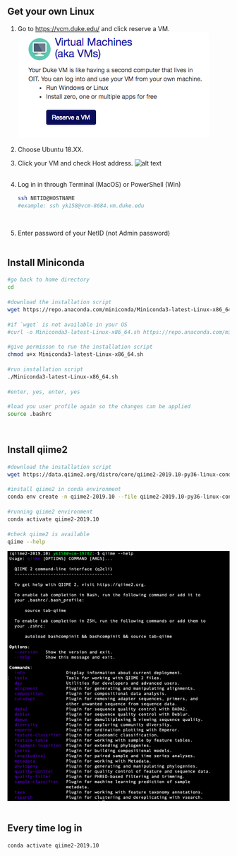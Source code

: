 Get your own Linux
------------------

1.  Go to <https://vcm.duke.edu/> and click reserve a VM.  
    ![alt text](./snapshots/DukeVM.png)

2.  Choose Ubuntu 18.XX.

3.  Click your VM and check Host address. ![alt
    text](./snapshots/VMhost.png)  
     

4.  Log in in through Terminal (MacOS) or PowerShell (Win)

    ``` bash
    ssh NETID@HOSTNAME
    #example: ssh yk158@vcm-8684.vm.duke.edu
    ```

     

5.  Enter password of your NetID (not Admin password)  
     

Install Miniconda
-----------------

``` bash
#go back to home directory
cd
    
#download the installation script 
wget https://repo.anaconda.com/miniconda/Miniconda3-latest-Linux-x86_64.sh
    
#if `wget` is not available in your OS
#curl -o Miniconda3-latest-Linux-x86_64.sh https://repo.anaconda.com/miniconda/Miniconda3-latest-Linux-x86_64.sh
    
#give permisson to run the installation script
chmod u+x Miniconda3-latest-Linux-x86_64.sh
    
#run installation script
./Miniconda3-latest-Linux-x86_64.sh
    
#enter, yes, enter, yes
    
#load you user profile again so the changes can be applied
source .bashrc
```

 

Install qiime2
--------------

``` bash
#download the installation script
wget https://data.qiime2.org/distro/core/qiime2-2019.10-py36-linux-conda.yml

#install qiime2 in conda environment
conda env create -n qiime2-2019.10 --file qiime2-2019.10-py36-linux-conda.yml #take ~5 minutes

#running qiime2 environment
conda activate qiime2-2019.10

#check qiime2 is available
qiime --help
```

![alt text](./snapshots/qiime_help.png)  

Every time log in
-----------------

``` bash
conda activate qiime2-2019.10
```
